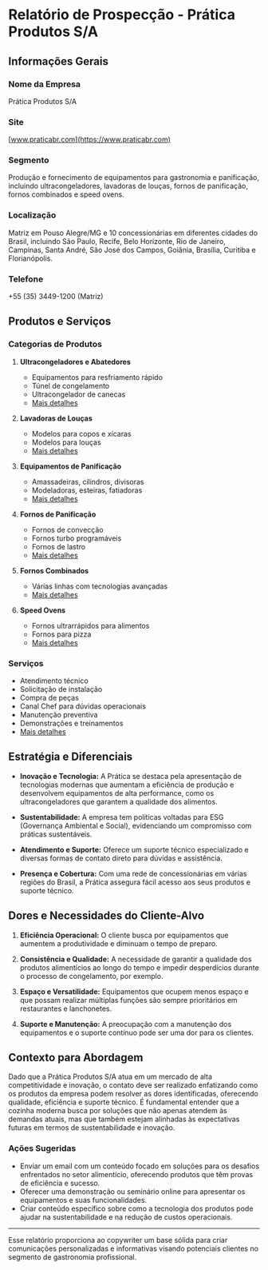 # Relatório de Prospecção - Prática Produtos S/A

## Informações Gerais

### Nome da Empresa
Prática Produtos S/A

### Site
[www.praticabr.com](https://www.praticabr.com)

### Segmento
Produção e fornecimento de equipamentos para gastronomia e panificação, incluindo ultracongeladores, lavadoras de louças, fornos de panificação, fornos combinados e speed ovens.

### Localização
Matriz em Pouso Alegre/MG e 10 concessionárias em diferentes cidades do Brasil, incluindo São Paulo, Recife, Belo Horizonte, Rio de Janeiro, Campinas, Santa André, São José dos Campos, Goiânia, Brasília, Curitiba e Florianópolis.

### Telefone
+55 (35) 3449-1200 (Matriz)

## Produtos e Serviços

### Categorias de Produtos
1. **Ultracongeladores e Abatedores**
   - Equipamentos para resfriamento rápido
   - Túnel de congelamento
   - Ultracongelador de canecas
   - [Mais detalhes](https://www.praticabr.com/ultracongeladores)

2. **Lavadoras de Louças**
   - Modelos para copos e xícaras
   - Modelos para louças
   - [Mais detalhes](https://www.praticabr.com/lavadoras-de-loucas)

3. **Equipamentos de Panificação**
   - Amassadeiras, cilindros, divisoras
   - Modeladoras, esteiras, fatiadoras
   - [Mais detalhes](https://www.praticabr.com/equipamentos-de-panificacao)

4. **Fornos de Panificação**
   - Fornos de convecção
   - Fornos turbo programáveis
   - Fornos de lastro
   - [Mais detalhes](https://www.praticabr.com/fornos-de-panificacao)

5. **Fornos Combinados**
   - Várias linhas com tecnologias avançadas
   - [Mais detalhes](https://www.praticabr.com/fornos-combinados)

6. **Speed Ovens**
   - Fornos ultrarrápidos para alimentos
   - Fornos para pizza
   - [Mais detalhes](https://www.praticabr.com/speed-ovens)

### Serviços
- Atendimento técnico
- Solicitação de instalação
- Compra de peças
- Canal Chef para dúvidas operacionais
- Manutenção preventiva
- Demonstrações e treinamentos
- [Mais detalhes](https://www.praticabr.com/)

## Estratégia e Diferenciais

- **Inovação e Tecnologia:**
  A Prática se destaca pela apresentação de tecnologias modernas que aumentam a eficiência de produção e desenvolvem equipamentos de alta performance, como os ultracongeladores que garantem a qualidade dos alimentos.

- **Sustentabilidade:** 
  A empresa tem políticas voltadas para ESG (Governança Ambiental e Social), evidenciando um compromisso com práticas sustentáveis.

- **Atendimento e Suporte:** 
  Oferece um suporte técnico especializado e diversas formas de contato direto para dúvidas e assistência.

- **Presença e Cobertura:** 
  Com uma rede de concessionárias em várias regiões do Brasil, a Prática assegura fácil acesso aos seus produtos e suporte técnico.

## Dores e Necessidades do Cliente-Alvo

1. **Eficiência Operacional:** 
   O cliente busca por equipamentos que aumentem a produtividade e diminuam o tempo de preparo.

2. **Consistência e Qualidade:** 
   A necessidade de garantir a qualidade dos produtos alimentícios ao longo do tempo e impedir desperdícios durante o processo de congelamento, por exemplo.

3. **Espaço e Versatilidade:** 
   Equipamentos que ocupem menos espaço e que possam realizar múltiplas funções são sempre prioritários em restaurantes e lanchonetes.

4. **Suporte e Manutenção:** 
   A preocupação com a manutenção dos equipamentos e o suporte contínuo pode ser uma dor para os clientes.

## Contexto para Abordagem

Dado que a Prática Produtos S/A atua em um mercado de alta competitividade e inovação, o contato deve ser realizado enfatizando como os produtos da empresa podem resolver as dores identificadas, oferecendo qualidade, eficiência e suporte técnico. É fundamental entender que a cozinha moderna busca por soluções que não apenas atendem às demandas atuais, mas que também estejam alinhadas às expectativas futuras em termos de sustentabilidade e inovação.

### Ações Sugeridas
- Enviar um email com um conteúdo focado em soluções para os desafios enfrentados no setor alimentício, oferecendo produtos que têm provas de eficiência e sucesso.
- Oferecer uma demonstração ou seminário online para apresentar os equipamentos e suas funcionalidades.
- Criar conteúdo específico sobre como a tecnologia dos produtos pode ajudar na sustentabilidade e na redução de custos operacionais.

---

Esse relatório proporciona ao copywriter um base sólida para criar comunicações personalizadas e informativas visando potenciais clientes no segmento de gastronomia profissional.